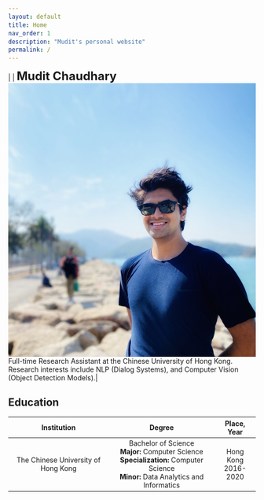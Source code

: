 ```yaml
---
layout: default
title: Home
nav_order: 1
description: "Mudit's personal website"
permalink: /
---
```

|<img src="./me.jpg" alt="Me" align="left" style="padding: 0px; width: 1000px;" /> | <b><font size="5">Mudit Chaudhary</font></b> <br> Full-time Research Assistant at the Chinese University of Hong Kong. Research interests include NLP (Dialog Systems), and Computer Vision (Object Detection Models).|  

## Education
| Institution | Degree | Place, Year |
| :-----------: | :-----------: | :-------:|  
| The Chinese University of Hong Kong | Bachelor of Science <br> <b>Major:</b> Computer Science <br> <b>Specialization: </b> Computer Science <br> <b>Minor:</b> Data Analytics and Informatics| Hong Kong <br> 2016-2020|
